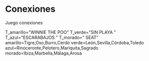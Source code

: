 
# Conexiones
Juego conexiones

T_amarillo="WINNIE  THE POO"
T_verde="SIN PLAYA  "
T_azul="ESCARABAJOS  "
T_morado=" SEAT"
amarillo=Tigre,Oso,Burro,Cerdo 
verde=León,Sevilla,Córdoba,Toledo 
azul=Rinoceronte,Pelotero,Mariquita,Sagrado
morado=Ibiza,Marbella,Málaga,Arosa
